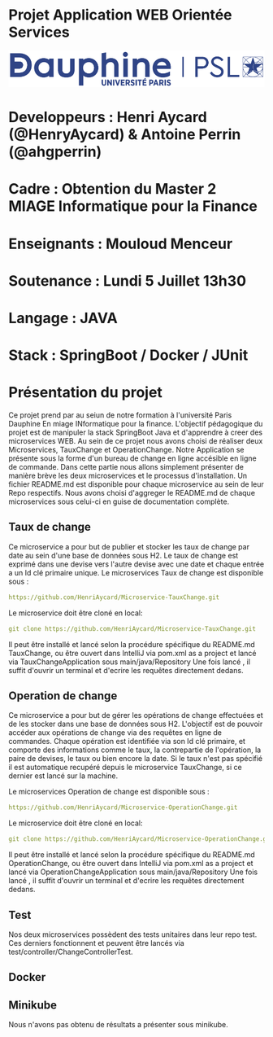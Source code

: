 # Projet Application WEB Orientée Services
![Screenshot](DauDau.png)

# Developpeurs : Henri Aycard (@HenryAycard) & Antoine Perrin (@ahgperrin)
# Cadre : Obtention du Master 2 MIAGE Informatique pour la Finance
# Enseignants : Mouloud Menceur
# Soutenance : Lundi 5 Juillet 13h30
# Langage : JAVA
# Stack : SpringBoot / Docker / JUnit


# Présentation du projet 
Ce projet prend par au seiun de notre formation à l'université Paris Dauphine En miage INformatique pour la finance. 
L'objectif pédagogique du projet est de manipuler la stack SpringBoot Java et d'apprendre à creer des microservices WEB.
Au sein de ce projet nous avons choisi de réaliser deux Microservices, TauxChange et OperationChange. Notre Application
se présente sous la forme d'un bureau de change en ligne accésible en ligne de commande.
Dans cette partie nous allons simplement présenter de manière brève les deux microservices et le processus d'installation.
Un fichier README.md est disponible pour chaque microservice au sein de leur Repo respectifs.
Nous avons choisi d'aggreger le README.md de chaque microservices sous celui-ci en guise de documentation complète.

## Taux de change
Ce microservice a pour but de publier et stocker les taux de change par date au sein d'une base de données sous H2.
Le taux de change est exprimé dans une devise vers l'autre devise avec une date et chaque entrée a un Id clé primaire unique.
Le microservices Taux de change est disponible sous : 
```yaml
https://github.com/HenriAycard/Microservice-TauxChange.git
```
Le microservice doit être cloné en local:

```yaml
git clone https://github.com/HenriAycard/Microservice-TauxChange.git
```
Il peut être installé et lancé selon la procédure spécifique du README.md TauxChange,
ou être ouvert dans IntelliJ via pom.xml as a project et lancé via TauxChangeApplication sous main/java/Repository
Une fois lancé , il suffit d'ouvrir un terminal et d'ecrire les requêtes directement dedans.

## Operation de change
Ce microservice a pour but de gérer les opérations de change effectuées et de les stocker dans une base de données sous H2.
L'objectif est de pouvoir accéder aux opérations de change via des requêtes en ligne de commandes. Chaque opération est identifiée
via son Id clé primaire, et comporte des informations comme le taux, la contrepartie de l'opération, la paire de devises, le taux ou 
bien encore la date.
Si le taux n'est pas spécifié il est automatique recupéré depuis le microservice TauxChange, si ce dernier est lancé sur la machine.

Le microservices Operation de change est disponible sous :
```yaml
https://github.com/HenriAycard/Microservice-OperationChange.git
```
Le microservice doit être cloné en local:

```yaml
git clone https://github.com/HenriAycard/Microservice-OperationChange.git
```
Il peut être installé et lancé selon la procédure spécifique du README.md OperationChange,
ou être ouvert dans IntelliJ via pom.xml as a project et lancé via OperationChangeApplication sous main/java/Repository
Une fois lancé , il suffit d'ouvrir un terminal et d'ecrire les requêtes directement dedans.

## Test

Nos deux microservices possèdent des tests unitaires dans leur repo test. Ces derniers fonctionnent et peuvent être lancés
via test/controller/ChangeControllerTest.

## Docker 


## Minikube
Nous n'avons pas obtenu de résultats a présenter sous minikube.